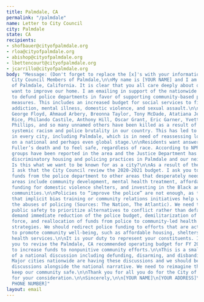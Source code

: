 ```yaml
---
title: Palmdale, CA
permalink: "/palmdale"
name: Letter to City Council
city: Palmdale
state: CA
recipients:
- shofbauer@cityofpalmdale.org
- rloa@cityofpalmdale.org
- abishop@cityofpalmdale.org
- lbettencourt@cityofpalmdale.org
- jcarrillo@cityofpalmdale.org
body: "Message: (Don't forget to replace the [x]'s with your information!)\U0001F517\n\nDear
  City Council Members of Palmdale,\n\nMy name is [YOUR NAME] and I am a resident
  of Palmdale, California. It is clear that you all care deeply about our city and
  want to improve our home. I am emailing in support of the nationwide initiative
  to defund police departments in favor of supporting community-based public safety
  measures. This includes an increased budget for social services to fight homelessness,
  addiction, mental illness, domestic violence, and sexual assault.\n\nAs you know,
  George Floyd, Ahmaud Arbery, Breonna Taylor, Tony McDade, Atatiana Jefferson, Tamir
  Rice, Philando Castile, Anthony Hill, Oscar Grant, Eric Garner, Yvette Smith, Desmond
  Phillips, and so many unnamed others have been killed as a result of deeply-rooted
  systemic racism and police brutality in our country. This has led to a renewed focus
  in every city, including Palmdale, which is in need of reassessing local priorities
  on a national and perhaps even global stage.\n\nResidents want answers to Robert
  Fuller’s death and to feel safe, regardless of race. According to NPR, Neo-Nazi
  groups have been reported in the area and the Justice Department has investigated
  discriminatory housing and policing practices in Palmdale and our neighbor, Lancaster.
  Is this what we want to be known for as a city?\n\nAs a result of these events,
  I ask that the City Council review the 2020-2021 budget. I ask you to reallocate
  funds from the police department to other areas that desperately need it. These
  areas include community development, mental health treatment, affordable housing,
  funding for domestic violence shelters, and investing in the Black and Indigenous
  communities.\n\nPolicies to “improve the police” are not enough, as there’s no evidence
  that implicit bias training or community relations initiatives help with reducing
  the abuses of policing (Sources: The Nation, The Atlantic). We need to reimagine
  public safety to prioritize alternatives to conflict rather than defaulting to violence.\n\nI
  demand immediate reduction of the police budget, demilitarization of our police
  force, and reallocation of funds from police to community-led health and safety
  strategies. We should redirect police funding to efforts that are actually proven
  to promote community well-being, such as affordable housing, shelters, and mental
  health services.\n\nIt is your duty to represent your constituents. I am urging
  you to revise the Palmdale, CA recommended operating budget for FY 2020-21, and
  to increase funds to nonpunitive community efforts.\n\nThis is a small step in light
  of a national discussion including defunding, disarming, and disbanding police forces.
  Major cities nationwide are having these discussions and we should be having these
  discussions alongside the national narrative. We need to reimagine the systems that
  keep our community safe.\n\nThank you for all you do for the City of Palmdale, and
  for your consideration.\n\nSincerely,\n\n[YOUR NAME]\n[YOUR ADDRESS]\n[YOUR EMAIL]\n[YOUR
  PHONE NUMBER]"
layout: email
---
```


